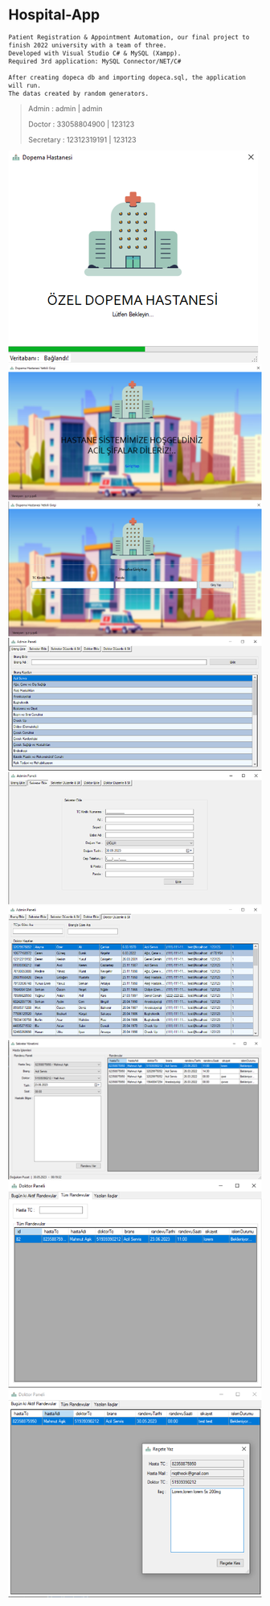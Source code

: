# Hospital-App

```
Patient Registration & Appointment Automation, our final project to finish 2022 university with a team of three.
Developed with Visual Studio C# & MySQL (Xampp).
Required 3rd application: MySQL Connector/NET/C#

After creating dopeca db and importing dopeca.sql, the application will run.
The datas created by random generators.
```
>Admin : admin | admin
>
>Doctor : 33058804900 | 123123
>
>Secretary : 12312319191 | 123123


![](img/1.png)
![](img/2.png)
![](img/3.png)
![](img/4.png)
![](img/5.png)
![](img/6.png)
![](img/7.png)
![](img/8.png)
![](img/9.png)
